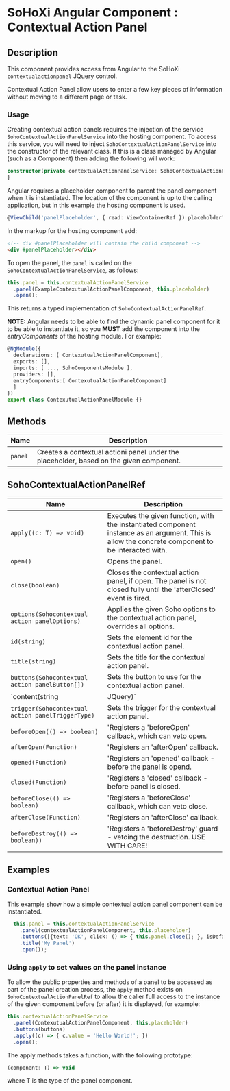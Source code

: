# SoHoXi Angular Component : Contextual Action Panel

## Description

This component provides access from Angular to the SoHoXi `contextualactionpanel` JQuery control.

Contextual Action Panel allow users to enter a few key pieces of information without moving to a different page or task.

### Usage

Creating contextual action panels requires the injection of the service `SohoContextualActionPanelService` into the hosting component.
To access this service, you will need to inject `SohoContextualActionPanelService` into the constructor of the relevant class.
If this is a class managed by Angular (such as a Component) then adding the following will work:

```typescript
constructor(private contextualActionPanelService: SohoContextualActionPanelService) {
}
```

Angular requires a placeholder component to parent the
panel component when it is instantiated.  The location of the component
is up to the calling application, but in this example the hosting component
is used.

```typescript
@ViewChild('panelPlaceholder', { read: ViewContainerRef }) placeholder?: ViewContainerRef;
```

In the markup for the hosting component add:

```html
<!-- div #panelPlaceholder will contain the child component -->
<div #panelPlaceholder></div>
```

To open the panel, the `panel` is called on the `SohoContextualActionPanelService`, as follows:

```typescript
this.panel = this.contextualActionPanelService
  .panel(ExampleContexutualActionPanelComponent, this.placeholder)
  .open();
```

This returns a typed implementation of `SohoContextualActionPanelRef`.

**NOTE:**  Angular needs to be able to find the dynamic panel component for it to be able to
instantiate it, so you **MUST** add the component into the *entryComponents* of the hosting
module. For example:

```typescript
@NgModule({
  declarations: [ ContexutualActionPanelComponent],
  exports: [],
  imports: [ ..., SohoComponentsModule ],
  providers: [],
  entryComponents:[ ContexutualActionPanelComponent]
  ]
})
export class ContexutualActionPanelModule {}
```

## Methods

| Name | Description |
| --- | --- |
| `panel` | Creates a contextual actioni panel under the placeholder, based on the given component. |

## SohoContextualActionPanelRef

| Name | Description |
| --- | --- |
| `apply((c: T) => void)` | Executes the given function, with the instantiated component instance as an argument.  This is allow the concrete component to be interacted with. |
| `open()` | Opens the panel. |
| `close(boolean)` | Closes the contextual action panel, if open.  The panel is not closed fully until the 'afterClosed' event is fired. |
| `options(Sohocontextual action panelOptions)` | Applies the given Soho options to the contextual action panel, overrides all options. |
| `id(string)` | Sets the element id for the contextual action panel. |
| `title(string)` | Sets the title for the contextual action panel. |
| `buttons(Sohocontextual action panelButton[])` | Sets the button to use for the contextual action panel. |
| `content(string | JQuery)` | Defines the content of the panel, if not using an Angular component. |
| `trigger(Sohocontextual action panelTriggerType)` | Sets the trigger for the contextual action panel. |
| `beforeOpen(() => boolean)` | 'Registers a 'beforeOpen' callback, which can veto open. |
| `afterOpen(Function)` | 'Registers an 'afterOpen' callback. |
| `opened(Function)` | 'Registers an 'opened' callback - before the panel is opend. |
| `closed(Function)` | 'Registers a 'closed' callback - before panel is closed. |
| `beforeClose(() => boolean)` | 'Registers a 'beforeClose' callback, which can veto close. |
| `afterClose(Function)` | 'Registers an 'afterClose' callback. |
| `beforeDestroy(() => boolean))` | 'Registers a 'beforeDestroy' guard - vetoing the destruction. USE WITH CARE! |

## Examples

### Contextual Action Panel

This example show how a simple contextual action panel component can be instantiated.

```typescript
  this.panel = this.contextualActionPanelService
    .panel(contextualActionPanelComponent, this.placeholder)
    .buttons([{text: 'OK', click: () => { this.panel.close(); }, isDefault: true}])
    .title('My Panel')
    .open());
```

### Using `apply` to set values on the panel instance

To allow the public properties and methods of a panel to be accessed as
part of the panel creation process, the `apply` method exists on `SohoContextualActionPanelRef`
to allow the caller full access to the instance of the given component before
(or after) it is displayed, for example:

```typescript
this.contextualActionPanelService
  .panel(ContexutualActionPanelComponent, this.placeholder)
  .buttons(buttons)
  .apply((c) => { c.value = 'Hello World!'; })
  .open();
  ```

The apply methods takes a function, with the following prototype:

```typescript
(component: T) => void
```

where T is the type of the panel component.

